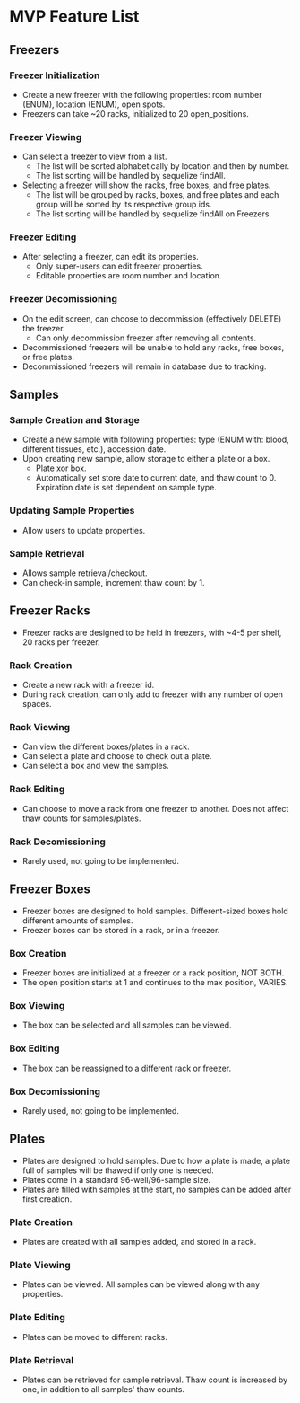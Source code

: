 # MVP Feature List

## Freezers
### Freezer Initialization
- Create a new freezer with the following properties: room number (ENUM), location (ENUM), open spots.
- Freezers can take ~20 racks, initialized to 20 open_positions.

### Freezer Viewing
- Can select a freezer to view from a list.
    - The list will be sorted alphabetically by location and then by number.
    - The list sorting will be handled by sequelize findAll.
- Selecting a freezer will show the racks, free boxes, and free plates.
    - The list will be grouped by racks, boxes, and free plates and each group will be sorted by its respective group ids.
    - The list sorting will be handled by sequelize findAll on Freezers.

### Freezer Editing
- After selecting a freezer, can edit its properties.
    - Only super-users can edit freezer properties.
    - Editable properties are room number and location.

### Freezer Decomissioning
- On the edit screen, can choose to decommission (effectively DELETE) the freezer.
    - Can only decommission freezer after removing all contents.
- Decommissioned freezers will be unable to hold any racks, free boxes, or free plates.
- Decommissioned freezers will remain in database due to tracking.

## Samples
### Sample Creation and Storage
- Create a new sample with following properties: type (ENUM with: blood, different tissues, etc.), accession date.
- Upon creating new sample, allow storage to either a plate or a box.
    - Plate xor box.
    - Automatically set store date to current date, and thaw count to 0. Expiration date is set dependent on sample type.

### Updating Sample Properties
- Allow users to update properties.

### Sample Retrieval
- Allows sample retrieval/checkout.
- Can check-in sample, increment thaw count by 1.

## Freezer Racks
- Freezer racks are designed to be held in freezers, with ~4-5 per shelf, 20 racks per freezer.
### Rack Creation
- Create a new rack with a freezer id.
- During rack creation, can only add to freezer with any number of open spaces.

### Rack Viewing
- Can view the different boxes/plates in a rack.
- Can select a plate and choose to check out a plate.
- Can select a box and view the samples.

### Rack Editing
- Can choose to move a rack from one freezer to another. Does not affect thaw counts for samples/plates.

### Rack Decomissioning
- Rarely used, not going to be implemented.

## Freezer Boxes
- Freezer boxes are designed to hold samples. Different-sized boxes hold different amounts of samples.
- Freezer boxes can be stored in a rack, or in a freezer.

### Box Creation
- Freezer boxes are initialized at a freezer or a rack position, NOT BOTH.
- The open position starts at 1 and continues to the max position, VARIES.

### Box Viewing
- The box can be selected and all samples can be viewed.

### Box Editing
- The box can be reassigned to a different rack or freezer.

### Box Decomissioning
- Rarely used, not going to be implemented.

## Plates
- Plates are designed to hold samples. Due to how a plate is made, a plate full of samples will be thawed if only one is needed.
- Plates come in a standard 96-well/96-sample size.
- Plates are filled with samples at the start, no samples can be added after first creation.

### Plate Creation
- Plates are created with all samples added, and stored in a rack.

### Plate Viewing
- Plates can be viewed. All samples can be viewed along with any properties.

### Plate Editing
- Plates can be moved to different racks.

### Plate Retrieval
- Plates can be retrieved for sample retrieval. Thaw count is increased by one, in addition to all samples' thaw counts.